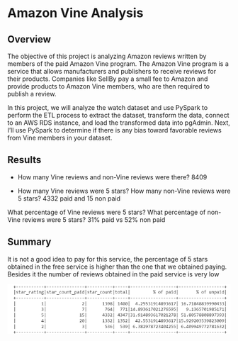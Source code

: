 # Amazon Vine Analysis

## Overview

The objective of this project is analyzing Amazon reviews written by members of the paid Amazon Vine program. The Amazon Vine program is a service that allows manufacturers and publishers to receive reviews for their products. Companies like SellBy pay a small fee to Amazon and provide products to Amazon Vine members, who are then required to publish a review.

In this project, we will analyze the watch dataset and use PySpark to perform the ETL process to extract the dataset, transform the data, connect to an AWS RDS instance, and load the transformed data into pgAdmin. Next, I’ll use PySpark to determine if there is any bias toward favorable reviews from Vine members in your dataset. 

## Results

- How many Vine reviews and non-Vine reviews were there?
8409

- How many Vine reviews were 5 stars? How many non-Vine reviews were 5 stars?
 4332 paid and 15 non paid
 
What percentage of Vine reviews were 5 stars? What percentage of non-Vine reviews were 5 stars?
 31% paid vs 52% non paid

## Summary

It is not a good idea to pay for this service, the percentage of 5 stars obtained in the free service is higher than the one that we obtained paying. Besides it the number of reviews obtained in the paid service is very low

![Dataframe](results.png)
